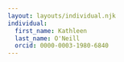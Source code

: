 ```yaml
---
layout: layouts/individual.njk
individual:
  first_name: Kathleen
  last_name: O'Neill
  orcid: 0000-0003-1980-6840
---
```

